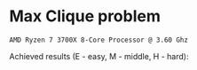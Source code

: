 # Max Clique problem
```
AMD Ryzen 7 3700X 8-Core Processor @ 3.60 Ghz
```

Achieved results (E - easy, M - middle, H - hard):
